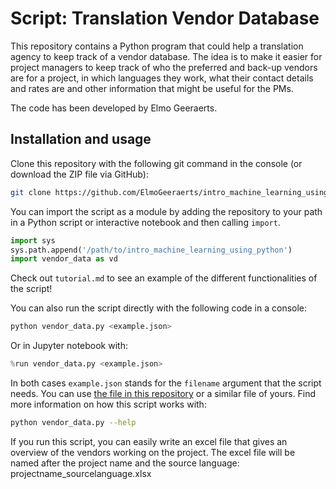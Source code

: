 # Script: Translation Vendor Database

This repository contains a Python program that could help a translation agency to keep track of a vendor database. The idea is to make it easier for project managers to keep track of who the preferred and back-up vendors are for a project, in which languages they work, what their contact details and rates are and other information that might be useful for the PMs.

The code has been developed by Elmo Geeraerts.

## Installation and usage

Clone this repository with the following git command in the console (or download the ZIP file via GitHub):

```sh
git clone https://github.com/ElmoGeeraerts/intro_machine_learning_using_python.git
```

You can import the script as a module by adding the repository to your path in a Python script or interactive notebook and then calling `import`.

```python
import sys
sys.path.append('/path/to/intro_machine_learning_using_python')
import vendor_data as vd
```

Check out `tutorial.md` to see an example of the different functionalities of the script!

You can also run the script directly with the following code in a console:

```sh
python vendor_data.py <example.json>
```

Or in Jupyter notebook with:

```python
%run vendor_data.py <example.json>
```

In both cases `example.json` stands for the `filename` argument that the script needs. You can use [the file in this repository](example.json) or a similar file of yours. Find more information on how this script works with:

```sh
python vendor_data.py --help
```

If you run this script, you can easily write an excel file that gives an overview of the vendors working on the project. The excel file will be named after the project name and the source language: projectname_sourcelanguage.xlsx
